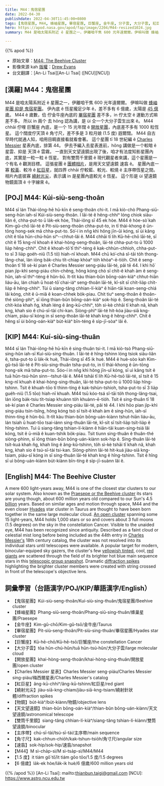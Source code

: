 ```yaml
---
title: M44：鬼宿星團
date: 2022-04-30
publishdate: 2022-04-30T11:45:00+0800
tags: [鬼宿星團, M44, 蜂岫星團, 畢宿星團, 巨蟹座, 金牛座, 分子雲, 大分子雲, 紅巨星, 天文望遠鏡, 雙筒千里鏡, 開放星團, Charles Messier 星表, Messier 星表, 物鏡, 主序帶, 角寸尺, 速翕]
hero: https://apod.nasa.gov/apod/fap/image/2204/M44-resized1024.jpg
summary: M44 是咱太陽系附近 ê 星團之一，伊離咱干焦 600 光年遠爾爾。伊嘛叫做 蜂岫星團 抑是 鬼宿星團。

---
```


{{% apod %}}

- 原始文章：[M44: The Beehive Cluster](https://apod.nasa.gov/apod/ap220430.html)
- 影像來源 kah [版權][copyright]：[Drew Evans](https://www.astrobin.com/users/DrewJEvans/)
- 台文翻譯：[An-Li Tsai][An-Li Tsai] ([NCU][NCU])

## [漢羅] M44：鬼宿星團
M44 是咱太陽系附近 ê 星團之一，伊離咱干焦 600 光年遠爾爾。
伊嘛叫做 [蜂岫星團 抑是 鬼宿星團][Praesepe or the Beehive cluster]。
伊內底 ê 恆星攏足少年 ê，差不多有 6 億歲，太陽是 [45 億][billion] 歲。
M44 ê 歲數，佮 佇金牛座內底的 [畢宿星團][Hyades] 差不多，in 佇太空 ê 運動方式嘛差不多。
所以 in 兩个 去 hŏng 認為講，是 ùi 仝一个大分子雲生出來 ê。
M44 chhāi 佇哩 巨蟹座 內底，是一个 15 光年闊 ê [開放星團][An open cluster]，內底差不多有 1000 粒恆星。
這个闊度佇天頂 ê 角寸尺，差不多是 3 粒月娘 (1.5 度) 遐爾闊。
M44 自古早時代就通人知，咱用目睭直接看就看會著。
這个星團 tī 18 世紀編 ê [Charles Messier][Charles Messier's] 星表內底，排第 44。
伊去予編入去星表進前，hŏng 講做是一个較暗 ê 星雲、抑是 天頂 ê 雲霧。
一直到天文望遠鏡出現了後，咱才有法度知影星團內底，其實是一粒一粒 ê 恆星。
對有雙筒千里鏡 ê 現代觀星者來講，這个星團是一个有名 ê 觀測目標。
這張星團 ê [團體相片][telescopic group snapshot]，是用天文望遠鏡 速翕 ê。
星團內底一寡 [較黃][yellowish tinted]、較冷 ê [紅巨星][red giants]，就四界 chhāi 佇較藍、較光、較燒 ê 主序帶恆星之間。
相片內底彼寡 [繞射光尖][diffraction spikes]，表示講 in 是星團內底較光 ê 恆星。
這个形是 ùi 望遠鏡 物鏡面頂 ê 十字線來 ê。



## [POJ] M44: Kúi-siù-seng-thoân
M44 sī lán Thài-iông-hē hū-kīn ê seng-thoân chi-it.
I mā kiò-chò Phang-siū-seng-hûn iah-sī Kúi-siù-seng-thoân.
I lāi-té ê hêng-chhiⁿ lóng chiok siàu-liân ê, chha-put-to ū la̍k-ek hòe, Thài-iông sī 45 ek hòe.
M44 ê hòe-sò͘ kah Kim-gû-chō lāi-té ê Pit-siù-seng-thoân chha-put-to, in tī thài-khong ê ūn-tōng hong-sek mā chha-put-to.
Só͘-í in nn̄g khì hŏng jīn-ûi kóng, sī ùi kâng chi̍t ê tōa hūn-chú-hûn siⁿ--chhut-lâi ê.
M44 chhāi tī lih Kū-hē-chō lāi-té, sī chi̍t ê 15 kng-nî khoah ê khai-hòng-seng-thoân, lāi-té chha-put-to ū 1000 lia̍p hêng-chhiⁿ.
Chit ê khoah-tō͘ tī thiⁿ-téng ê kak-chhùn-chhioh, chha-put-to sī 3 lia̍p goe̍h-niû (1.5 tō͘) hiah-nī khoah.
M44 chū kó͘-chá sî-tāi to̍h thong-lâng-chai, lán iōng ba̍k-chiu ti̍t-chiap khòaⁿ to̍h khòaⁿ-ē-tio̍h.
Chit ê seng-thoân tī 18 sè-kí pian ê Charles Messier seng-piáu lāi-té, pâi tē 44.
I khì hō͘ pian ji̍p-khì seng-piáu chìn-chêng, hŏng kóng chò sī chi̍t-ê khah àm ê seng-hûn, iah-sī thiⁿ-téng ê hûn-bū.
It-ti̍t kàu thian-bûn bōng-oán-kiàⁿ chhut-hiān liáu-āu, lán chiah ū hoat-tō͘ chai-iáⁿ seng-thoân lāi-té, kî-si̍t sī chi̍t-lia̍p chi̍t-lia̍p ê hêng-chhiⁿ.
Tùi ū siang-tâng chhian-lí-kiàⁿ ê hiān-tāi koan-seng-chiá lâi kóng, chit ê ū-miâ ê koan-chhek bo̍k-piau.
Chit tiuⁿ seng-thoân ê thoân-thé siòng-phìⁿ, sī iōng thian-bûn bōng-oán-kiàⁿ sok-hip ê.
Seng-thoân lāi-té chi̍t-kóa khah n̂g, khah léng ê âng-kū-chhiⁿ, to̍h sì-kè chhāi tī khah nâ, khah kng, khah sio ê chú-sī-tài chi-kan.
Siòng-phìⁿ lāi-té hit-kóa jiàu-siā kng-chiam, piáu-sī kóng in sī seng-thoân lāi-té khah kng ê hêng-chhiⁿ.
Chit ê hêng sī ùi bōng-oán-kiàⁿ bu̍t-kiàⁿ bīn-téng ê si̍p-jī-sòaⁿ lâi ê.


## [KIP] M44: Kuí-siù-sing-thuân
M44 sī lán Thài-iông-hē hū-kīn ê sing-thuân tsi-it.
I mā kiò-tsò Phang-siū-sing-hûn iah-sī Kuí-siù-sing-thuân.
I lāi-té ê hîng-tshinn lóng tsiok siàu-liân ê, tsha-put-to ū la̍k-ik huè, Thài-iông sī 45 ik huè.
M44 ê huè-sòo kah Kim-gû-tsō lāi-té ê Pit-siù-sing-thuân tsha-put-to, in tī thài-khong ê ūn-tōng hong-sik mā tsha-put-to.
Sóo-í in nn̄g khì hŏng jīn-uî kóng, sī uì kâng tsi̍t ê tuā hūn-tsú-hûn sinn--tshut-lâi ê.
M44 tshāi tī lih Kū-hē-tsō lāi-té, sī tsi̍t ê 15 kng-nî khuah ê khai-hòng-sing-thuân, lāi-té tsha-put-to ū 1000 lia̍p hîng-tshinn.
Tsit ê khuah-tōo tī thinn-tíng ê kak-tshùn-tshioh, tsha-put-to sī 3 lia̍p gue̍h-niû (1.5 tōo) hiah-nī khuah.
M44 tsū kóo-tsá sî-tāi to̍h thong-lâng-tsai, lán iōng ba̍k-tsiu ti̍t-tsiap khuànn to̍h khuànn-ē-tio̍h.
Tsit ê sing-thuân tī 18 sè-kí pian ê Charles Messier sing-piáu lāi-té, pâi tē 44.
I khì hōo pian ji̍p-khì sing-piáu tsìn-tsîng, hŏng kóng tsò sī tsi̍t-ê khah àm ê sing-hûn, iah-sī thinn-tíng ê hûn-bū.
It-ti̍t kàu thian-bûn bōng-uán-kiànn tshut-hiān liáu-āu, lán tsiah ū huat-tōo tsai-iánn sing-thuân lāi-té, kî-si̍t sī tsi̍t-lia̍p tsi̍t-lia̍p ê hîng-tshinn.
Tuì ū siang-tâng tshian-lí-kiànn ê hiān-tāi kuan-sing-tsiá lâi kóng, tsit ê ū-miâ ê kuan-tshik bo̍k-piau.
Tsit tiunn sing-thuân ê thuân-thé siòng-phìnn, sī iōng thian-bûn bōng-uán-kiànn sok-hip ê.
Sing-thuân lāi-té tsi̍t-kuá khah n̂g, khah líng ê âng-kū-tshinn, to̍h sì-kè tshāi tī khah nâ, khah kng, khah sio ê tsú-sī-tài tsi-kan.
Siòng-phìnn lāi-té hit-kuá jiàu-siā kng-tsiam, piáu-sī kóng in sī sing-thuân lāi-té khah kng ê hîng-tshinn.
Tsit ê hîng sī uì bōng-uán-kiànn bu̍t-kiànn bīn-tíng ê si̍p-jī-suànn lâi ê.



## [English] M44: The Beehive Cluster
A mere 600 light-years away, M44 is one of the closest star clusters to our solar system.
Also known as the [Praesepe or the Beehive cluster][Praesepe or the Beehive cluster] its stars are young though, about 600 million years old compared to our Sun's 4.5 [billion][billion] years.
Based on similar ages and motion through space, M44 and the even closer [Hyades][Hyades] star cluster in Taurus are thought to have been born together in the same large molecular cloud.
[An open cluster][An open cluster] spanning some 15 light-years, M44 holds 1,000 stars or so and covers about 3 full moons (1.5 degrees) on the sky in the constellation Cancer.
Visible to the unaided eye, M44 has been recognized since antiquity.
Described as a faint cloud or celestial mist long before being included as the 44th entry in [Charles Messier's][Charles Messier's] 18th century catalog, the cluster was not resolved into its individual stars until telescopes were available.
A popular target for modern, binocular-equiped sky gazers, the cluster's few [yellowish tinted][yellowish tinted], cool, [red giants][red giants] are scattered through the field of its brighter hot blue main sequence stars in this [telescopic group snapshot][telescopic group snapshot].
Dramatic [diffraction spikes][diffraction spikes] highlighting the brighter cluster members were created with string crossed in front of the telescope's objective lens.

## 詞彙學習（台語漢字/POJ/KIP/華語漢字/English）
- 【鬼宿星團】Kúi-siù-seng-thoân/Kuí-siù-sing-thuân/鬼宿星團/Beehive cluster
- 【蜂岫星團】Phang-siū-seng-thoân/Phang-siū-sing-thuân/蜂巢星團/Praesepe
- 【金牛座】Kim-gû-chō/Kim-gû-tsō/金牛座/Taurus
- 【畢宿星團】Pit-siù-seng-thoân/Pit-siù-sing-thuân/畢宿星團/Hyades star cluster
- 【巨蟹座】Kū-hē-chō/Kū-hē-tsō/巨蟹座/the constellation Cancer
- 【大分子雲】tōa hūn-chú-hûn/tuā hūn-tsú-hûn/大分子雲/large molecular cloud
- 【開放星團】khai-hòng-seng-thoân/khai-hòng-sing-thuân/開放星團/open cluster
- 【Charles Messier 星表】Charles Messier seng-piáu/Charles Messier sing-piáu/梅西爾星表/Charles Messier's catalog
- 【紅巨星】âng-kū-chhiⁿ/âng-kū-tshinn/紅巨星/red giant
- 【繞射光尖】jiàu-siā-kng-chiam/jiàu-siā-kng-tsiam/繞射針狀體/diffraction spikes
- 【物鏡】bu̍t-kiàⁿ/bu̍t-kiànn/物鏡/objective lens
- 【天文望遠鏡】thian-bûn bōng-oán-kiàⁿ/thian-bûn bōng-uán-kiànn/天文望遠鏡/astronomical telescope
- 【雙筒千里鏡】siang-tâng chhian-lí-kiàⁿ/siang-tâng tshian-lí-kiànn/雙筒望遠鏡/binocular
- 【主序帶】chú-sī-tài/tsú-sī-tài/主序帶/main sequence
- 【角寸尺】kak-chhun-chio̍h/kak-tshun-tsio̍h/角寸尺/angular size
- 【速翕】sok-hip/sok-hip/速翕/snapshot
- 【M44】M sì-cha̍p-sì/M sì-tsa̍p-sì/M44/M44
- 【1.5 度】it tiám gō͘ tō͘/it tiám gōo tōo/1.5 度/1.5 degrees
- 【6 億歲】la̍k-ek hòe/la̍k-ik huè/6 億歲/600 million years old

{{% /apod %}}
[An-Li Tsai]: mailto:thianbun.taigi@gmail.com
[NCU]: https://www.astro.ncu.edu.tw

[copyright]: https://apod.nasa.gov/apod/fap/lib/about_apod.html#srapply

[Praesepe or the Beehive cluster]:http://en.wikipedia.org/wiki/Beehive_Cluster
[billion]:http://www.kokogiak.com/megapenny/nine.asp
[Hyades]:https://apod.nasa.gov/apod/ap200122.html
[An open cluster]:http://en.wikipedia.org/wiki/Open_cluster
[Charles Messier's]:https://www.nasa.gov/content/explore-the-night-sky-hubble-s-messier-catalog-bio
[yellowish tinted]:https://apod.nasa.gov/apod/ap110211.html
[red giants]:https://apod.nasa.gov/apod/ap110408.html
[telescopic group snapshot]:https://www.astrobin.com/c7c1x9/
[diffraction spikes]:https://en.wikipedia.org/wiki/Diffraction_spike
